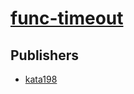 # [func-timeout](https://pypi.org/project/func-timeout)



## Publishers
- [kata198](https://pypi.org/user/kata198)

